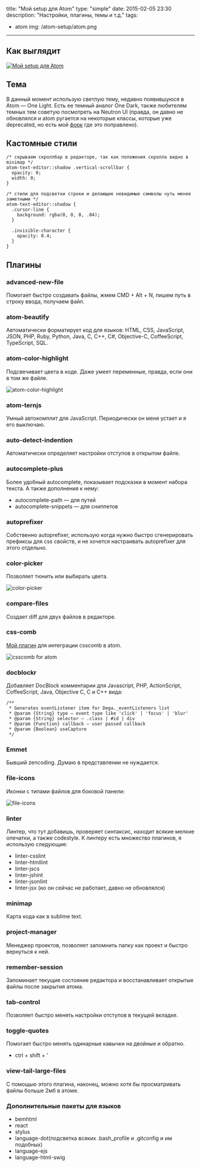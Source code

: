 title: "Мой setup для Atom"
type: "simple"
date: 2015-02-05 23:30
description: "Настройки, плагины, темы и т.д."
tags:
- atom
img: /atom-setup/atom.png
---

## Как выглядит
<section class="img">
    <a class="lightbox-target"
       href="{% asset_path 'screenshot.png' %}"
       data-size="1440x873"
       data-desc="Мой setup для Atom">
        <img src="{% asset_path 'screenshot.png' %}" alt="Мой setup для Atom">
    </a>
</section>

## Тема

В данный момент использую светлую тему, недавно появившуюся в Atom — One Light. Есть ее темный аналог One Dark, также любителям темных тем советую посмотреть на Neutron UI (правда, он давно не обновлялся и atom ругается на некоторые классы, которые уже deprecated, но есть мой [форк](https://github.com/d4rkr00t/neutron-ui) где это поправлено).

## Кастомные стили
```less
/* скрываем скроллбар в редакторе, так как положения скролла видно в minimap */
atom-text-editor::shadow .vertical-scrollbar {
  opacity: 0;
  width: 0;
}

/* стили для подсветки строки и делающие невидимые символы чуть менее заметными */
atom-text-editor::shadow {
  .cursor-line {
    background: rgba(0, 0, 0, .04);
  }

  .invisible-character {
    opacity: 0.4;
  }
}
```
## Плагины

### advanced-new-file
Помогает быстро создавать файлы, жмем CMD + Alt + N, пишем путь в строку ввода, получаем файл.

### atom-beautify
Автоматически форматирует код для языков: HTML, CSS, JavaScript, JSON, PHP, Ruby, Python, Java, C, C++, C#, Objective-C, CoffeeScript, TypeScript, SQL.

### atom-color-highlight
Подсвечивает цвета в коде. Даже умеет переменные, правда, если они в том же файле.
<section class="img">
    <img src="{% asset_path 'atom-color-highlight.png' %}" alt="atom-color-highlight">
</section>

### atom-ternjs
Умный автокомплит для JavaScript. Периодически он меня устает и я его выключаю.

### auto-detect-indention
Автоматически определяет настройки отступов в открытом файле.

### autocomplete-plus
Более удобный autocomplete, показывает подсказки в момент набора текста. А также дополнения к нему:
* autocomplete-path — для путей
* autocomplete-snippets — для сниппетов

### autoprefixer
Собственно autoprefixer, использую когда нужно быстро сгенерировать префиксы для css свойств, и не хочется настраивать autoprefixer для этого отдельно.

### color-picker
Позволяет тюнить или выбирать цвета.
<section class="img">
    <img src="{% asset_path 'color-picker.png' %}" alt="color-picker">
</section>

### compare-files
Создает diff для двух файлов в редакторе.

### css-comb
[Мой плагин](/css-comb-atom/) для интеграции csscomb в atom.
<section class="img">
    <img src="https://cloud.githubusercontent.com/assets/200119/5740596/e244b8f6-9c15-11e4-8263-a31909ddd47e.gif" alt="csscomb for atom">
</section>

### docblockr
Добавляет DocBlock комментарии для Javascript, PHP, ActionScript, CoffeeScript, Java, Objective C, C и C++ вида:
```
/**
 * Generates eventListener item for Dega._eventListeners list
 * @param {String} type — event type like 'click' | 'focus' | 'blur'
 * @param {String} selector — .class | #id | div
 * @param {Function} callback — user passed callback
 * @param {Boolean} useCapture
 */
```

### Emmet
Бывший zencoding. Думаю в представлении не нуждается.

### file-icons
Иконки с типами файлов для боковой панели:
<section class="img">
    <img src="{% asset_path 'file-icons.png' %}" alt="file-icons">
</section>

### linter
Линтер, что тут добавишь, проверяет синтаксис, находит всякие мелкие опечатки, а также codestyle. К линтеру есть множество плагинов, я использую следующие:
* linter-csslint
* linter-htmllint
* linter-jscs
* linter-jshint
* linter-jsonlint
* linter-jsx (но он сейчас не работает, давно не обновлялся)

### minimap
Карта кода как в sublime text.

### project-manager
Менеджер проектов, позволяет запомнить папку как проект и быстро вернуться к ней.

### remember-session
Запоминает текущие состояние редактора и восстанавливает открытые файлы после закрытия атома.

### tab-control
Позволяет быстро менять настройки отступов в текущей вкладке.

### toggle-quotes
Помогает быстро менять одинарные кавычки на двойные и обратно.
* ctrl + shift + '

### view-tail-large-files
С помощью этого плагина, наконец, можно хотя бы просматривать файлы больше 2мб в атоме.

### Дополнительные пакеты для языков
* bemhtml
* react
* stylus
* language-dot(подсветка всяких .bash_profile и .gitconfig и им подобных)
* language-ejs
* language-html-swig
